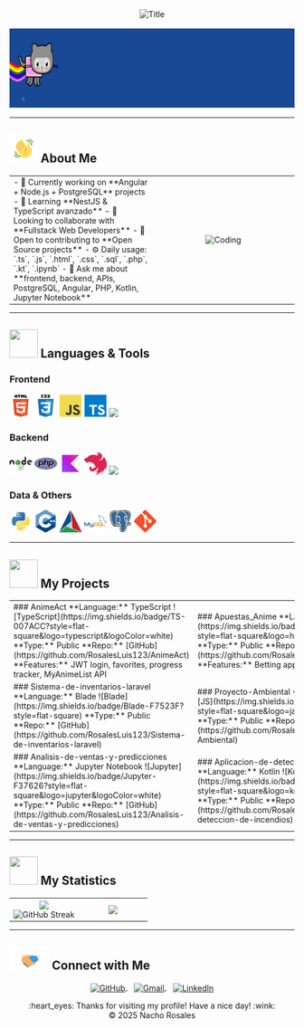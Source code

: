 <div align="center">
  <img src="https://readme-typing-svg.herokuapp.com?font=Architects+Daughter&color=%2338C2FF&size=50&center=true&vCenter=true&height=60&width=600&lines=Heyyy!+I'm+Nacho+Rosales;Fullstack+Developer!!!;Welcome+to+my+profile!" alt="Title"></img>
</div>

<br>

<div align="center">
  <!-- Avatar animado estilo minimalista o GIF representativo -->
  <img src="https://raw.githubusercontent.com/ashu-guo/ashu-guo/master/assets/fly.webp" height="140px" />
</div>

---

## <img src="https://raw.githubusercontent.com/ashu-guo/ashu-guo/main/assets/wave.gif" width="50px" height="50px"> About Me

<table align="center">
<tr border="none">
<td width="50%" align="left">
- 🔭 Currently working on **Angular + Node.js + PostgreSQL** projects  
- 🌱 Learning **NestJS & TypeScript avanzado**  
- 👯 Looking to collaborate with **Fullstack Web Developers**  
- 🤔 Open to contributing to **Open Source projects**  
- ⚙️ Daily usage: `.ts`, `.js`, `.html`, `.css`, `.sql`, `.php`, `.kt`, `.ipynb`  
- 💬 Ask me about **frontend, backend, APIs, PostgreSQL, Angular, PHP, Kotlin, Jupyter Notebook**
</td>
<td width="50%" align="center">
  <img align="center" alt="Coding" width="450" src="https://repository-images.githubusercontent.com/588181932/e36ec678-7984-4cdd-8e4c-a3932772ff8e">
</td>
</tr>
</table>

---

## <img src="https://media.giphy.com/media/M4NykXxUE0HAcK7UJ6/giphy.gif" width="50px" height="50px"> Languages & Tools

### Frontend
<p>
<img src="https://raw.githubusercontent.com/devicons/devicon/master/icons/html5/html5-original-wordmark.svg" width="40" height="40"/>
<img src="https://raw.githubusercontent.com/devicons/devicon/master/icons/css3/css3-original-wordmark.svg" width="40" height="40"/>
<img src="https://raw.githubusercontent.com/devicons/devicon/master/icons/javascript/javascript-original.svg" width="40" height="40"/>
<img src="https://raw.githubusercontent.com/devicons/devicon/master/icons/typescript/typescript-original.svg" width="40" height="40"/>
<img src="https://img.shields.io/badge/Angular-DD0031?style=flat-square&logo=angular&logoColor=white"/>
</p>

### Backend
<p>
<img src="https://raw.githubusercontent.com/devicons/devicon/master/icons/nodejs/nodejs-original-wordmark.svg" width="40" height="40"/>
<img src="https://raw.githubusercontent.com/devicons/devicon/master/icons/php/php-original.svg" width="40" height="40"/>
<img src="https://raw.githubusercontent.com/devicons/devicon/master/icons/kotlin/kotlin-original.svg" width="40" height="40"/>
<img src="https://raw.githubusercontent.com/devicons/devicon/master/icons/nestjs/nestjs-plain.svg" width="40" height="40"/>
<img src="https://img.shields.io/badge/Blade-F7523F?style=flat-square"/>
</p>

### Data & Others
<p>
<img src="https://raw.githubusercontent.com/devicons/devicon/master/icons/python/python-original.svg" width="40" height="40"/>
<img src="https://raw.githubusercontent.com/devicons/devicon/master/icons/cplusplus/cplusplus-original.svg" width="40" height="40"/>
<img src="https://raw.githubusercontent.com/devicons/devicon/master/icons/cmake/cmake-original.svg" width="40" height="40"/>
<img src="https://raw.githubusercontent.com/devicons/devicon/master/icons/mysql/mysql-original-wordmark.svg" width="40" height="40"/>
<img src="https://raw.githubusercontent.com/devicons/devicon/master/icons/postgresql/postgresql-original.svg" width="40" height="40"/>
<img src="https://raw.githubusercontent.com/devicons/devicon/master/icons/git/git-original.svg" width="40" height="40"/>
</p>

---

## <img src="https://media2.giphy.com/media/QssGEmpkyEOhBCb7e1/giphy.gif?cid=ecf05e47a0n3gi1bfqntqmob8g9aid1oyj2wr3ds3mg700bl&rid=giphy.gif" width="50px" height="50px"> My Projects

<table align="center">
<tr>
<td width="50%">
### AnimeAct
**Language:** TypeScript ![TypeScript](https://img.shields.io/badge/TS-007ACC?style=flat-square&logo=typescript&logoColor=white)  
**Type:** Public  
**Repo:** [GitHub](https://github.com/RosalesLuis123/AnimeAct)  
**Features:** JWT login, favorites, progress tracker, MyAnimeList API
</td>
<td width="50%">
### Apuestas_Anime
**Language:** HTML ![HTML](https://img.shields.io/badge/HTML-E34F26?style=flat-square&logo=html5&logoColor=white)  
**Type:** Public  
**Repo:** [GitHub](https://github.com/RosalesLuis123/Apuestas_Anime)  
**Features:** Betting app UI
</td>
</tr>
<tr>
<td width="50%">
### Sistema-de-inventarios-laravel
**Language:** Blade ![Blade](https://img.shields.io/badge/Blade-F7523F?style=flat-square)  
**Type:** Public  
**Repo:** [GitHub](https://github.com/RosalesLuis123/Sistema-de-inventarios-laravel)
</td>
<td width="50%">
### Proyecto-Ambiental
**Language:** JavaScript ![JS](https://img.shields.io/badge/JS-F7E017?style=flat-square&logo=javascript&logoColor=black)  
**Type:** Public  
**Repo:** [GitHub](https://github.com/RosalesLuis123/Proyecto-Ambiental)
</td>
</tr>
<tr>
<td width="50%">
### Analisis-de-ventas-y-predicciones
**Language:** Jupyter Notebook ![Jupyter](https://img.shields.io/badge/Jupyter-F37626?style=flat-square&logo=jupyter&logoColor=white)  
**Type:** Public  
**Repo:** [GitHub](https://github.com/RosalesLuis123/Analisis-de-ventas-y-predicciones)
</td>
<td width="50%">
### Aplicacion-de-deteccion-de-incendios
**Language:** Kotlin ![Kotlin](https://img.shields.io/badge/Kotlin-0095D5?style=flat-square&logo=kotlin&logoColor=white)  
**Type:** Public  
**Repo:** [GitHub](https://github.com/RosalesLuis123/Aplicacion-de-deteccion-de-incendios)
</td>
</tr>
</table>

---

## <img src="https://media2.giphy.com/media/QssGEmpkyEOhBCb7e1/giphy.gif" width="50px" height="50px"> My Statistics

<table align="center">
<tr border="none">
<td width="50%" align="center">
  <img align="center" src="https://github-readme-stats.vercel.app/api?username=RosalesLuis123&theme=chartreuse-dark&show_icons=true&count_private=true" />
  <br>
  <img alt="GitHub Streak" src="https://github-readme-streak-stats.herokuapp.com/?user=RosalesLuis123&theme=radical&hide_border=false" /> 
</td>
<td width="50%" align="center">
  <img align="center" src="https://github-readme-stats.anuraghazra1.vercel.app/api/top-langs/?username=RosalesLuis123&theme=chartreuse-dark&hide_border=false&no-bg=true&no-frame=true&langs_count=10"/>
</td>
</tr>
</table>

---

## <img src='https://raw.githubusercontent.com/ashu-guo/ashu-guo/main/assets/handshake.gif' width="70px" height="40px"> Connect with Me

<p align="center">
  <a href="https://github.com/RosalesLuis123" target="_blank">
    <img align="center" alt="GitHub" width="40px" src="https://cdn.jsdelivr.net/gh/devicons/devicon/icons/github/github-original.svg" />
  </a> &nbsp;&nbsp;
  <a href="mailto:nacholuispalma@gmail.com">
    <img align="center" alt="Gmail" width="40px" src="https://cdn.jsdelivr.net/gh/devicons/devicon/icons/google/google-original.svg" />
  </a> &nbsp;&nbsp;
  <a href="https://www.linkedin.com/in/rosales-palma-luis-ignacio-286831278" target="_blank">
    <img align="center" alt="LinkedIn" width="40px" src="https://cdn.jsdelivr.net/gh/devicons/devicon/icons/linkedin/linkedin-original.svg" />
  </a>
</p>

<div align="center">
  :heart_eyes: Thanks for visiting my profile! Have a nice day! :wink: <br/>
  &copy; 2025 Nacho Rosales
</div>
